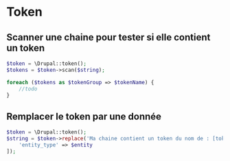 # Token

## Scanner une chaine pour tester si elle contient un token

```php
$token = \Drupal::token();
$tokens = $token->scan($string);

foreach ($tokens as $tokenGroup => $tokenName) {
    //todo
}
```

## Remplacer le token par une donnée

```php
$token = \Drupal::token();
$string = $token->replace('Ma chaine contient un token du nom de : [token:name]', [
    'entity_type' => $entity
]);
```